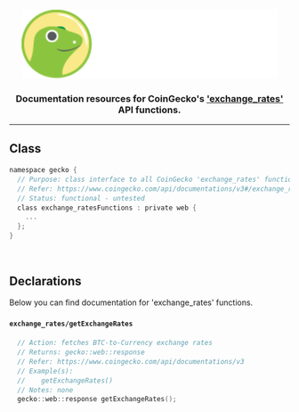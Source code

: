 <p align="center">
  <img width="460" height="125" src="/images/coingecko.jpg">
</p>
<h3 align="center">Documentation resources for CoinGecko's <a href="https://www.coingecko.com/api/documentations/v3#/exchange_rates">'exchange_rates'</a> API functions.</h3>
<hr>

<h2>Class</h2>

```c
namespace gecko {
  // Purpose: class interface to all CoinGecko 'exchange_rates' functions found below
  // Refer: https://www.coingecko.com/api/documentations/v3#/exchange_rates
  // Status: functional - untested
  class exchange_ratesFunctions : private web {
    ...
  };
}
```

<br>

<h2>Declarations</h2>
<p>Below you can find documentation for 'exchange_rates' functions.</p>

<h4><code>exchange_rates/getExchangeRates</code></h4>

```c
  // Action: fetches BTC-to-Currency exchange rates
  // Returns: gecko::web::response
  // Refer: https://www.coingecko.com/api/documentations/v3
  // Example(s):
  //    getExchangeRates()
  // Notes: none
  gecko::web::response getExchangeRates();
```
